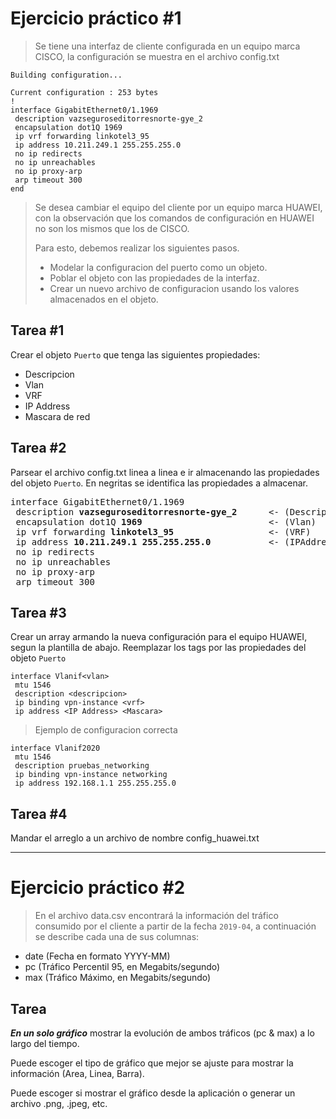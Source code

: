 # Ejercicio práctico #1
> Se tiene una interfaz de cliente configurada en un equipo marca CISCO, la configuración se muestra en el archivo config.txt
```
Building configuration...

Current configuration : 253 bytes
!
interface GigabitEthernet0/1.1969
 description vazseguroseditorresnorte-gye_2
 encapsulation dot1Q 1969
 ip vrf forwarding linkotel3_95
 ip address 10.211.249.1 255.255.255.0
 no ip redirects
 no ip unreachables
 no ip proxy-arp
 arp timeout 300
end
```
> Se desea cambiar el equipo del cliente por un equipo marca HUAWEI, con la observación que los comandos de configuración en HUAWEI no son los mismos que los de CISCO.
>
> Para esto, debemos realizar los siguientes pasos.
> - Modelar la configuracion del puerto como un objeto.
> - Poblar el objeto con las propiedades de la interfaz.
> - Crear un nuevo archivo de configuracion usando los valores almacenados en el objeto.
>

## Tarea #1
Crear el objeto `Puerto` que tenga las siguientes propiedades: 
- Descripcion
- Vlan
- VRF
- IP Address
- Mascara de red

## Tarea #2
Parsear el archivo config.txt linea a linea e ir almacenando las propiedades del objeto `Puerto`. En negritas se identifica las propiedades a almacenar.
<pre>
interface GigabitEthernet0/1.1969
 description <b>vazseguroseditorresnorte-gye_2</b>      <- (Descripcion) 
 encapsulation dot1Q <b>1969</b>                        <- (Vlan)
 ip vrf forwarding <b>linkotel3_95</b>                  <- (VRF)
 ip address <b>10.211.249.1</b> <b>255.255.255.0</b>           <- (IPAddress & Mascara)
 no ip redirects
 no ip unreachables
 no ip proxy-arp
 arp timeout 300
</pre>

## Tarea #3
Crear un array armando la nueva configuración para el equipo HUAWEI, segun la plantilla de abajo. Reemplazar los tags por las propiedades del objeto `Puerto`
```
interface Vlanif<vlan>
 mtu 1546
 description <descripcion>
 ip binding vpn-instance <vrf>
 ip address <IP Address> <Mascara>
```
> Ejemplo de configuracion correcta
```
interface Vlanif2020
 mtu 1546
 description pruebas_networking
 ip binding vpn-instance networking
 ip address 192.168.1.1 255.255.255.0
```

## Tarea #4
Mandar el arreglo a un archivo de nombre config_huawei.txt

***

# Ejercicio práctico #2
> En el archivo data.csv encontrará la información del tráfico consumido por el cliente a partir de la fecha `2019-04`, a continuación se describe cada una de sus columnas:
- date (Fecha en formato YYYY-MM)
- pc (Tráfico Percentil 95, en Megabits/segundo)
- max (Tráfico Máximo, en Megabits/segundo)

## Tarea
***En un solo gráfico*** mostrar la evolución de ambos tráficos (pc & max) a lo largo del tiempo. 

Puede escoger el tipo de gráfico que mejor se ajuste para mostrar la información (Area, Linea, Barra).

Puede escoger si mostrar el gráfico desde la aplicación o generar un archivo .png, .jpeg, etc.
